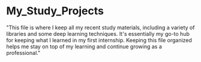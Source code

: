 # My_Study_Projects

"This file is where I keep all my recent study materials, including a variety of libraries and some deep learning techniques. It's essentially my go-to hub for keeping what I learned in my first internship. Keeping this file organized helps me stay on top of my learning and continue growing as a professional."
